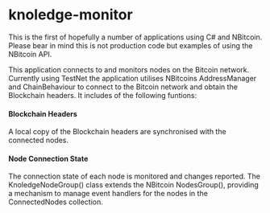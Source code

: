 # knoledge-monitor

This is the first of hopefully a number of applications using C# and NBitcoin. Please bear in mind this is not production code but examples of using the NBitcoin API.

This application connects to and monitors nodes on the Bitcoin network. Currently using TestNet the application utilises NBitcoins AddressManager and ChainBehaviour to connect to the Bitcoin network and obtain the Blockchain headers. It includes of the following funtions:

#### Blockchain Headers
A local copy of the Blockchain headers are synchronised with the connected nodes.

#### Node Connection State
The connection state of each node is monitored and changes reported. The KnoledgeNodeGroup() class extends the NBitcoin NodesGroup(), providing a mechanism to manage event handlers for the nodes in the ConnectedNodes collection.


